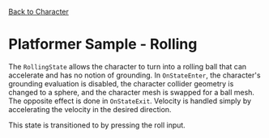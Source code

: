 

[Back to Character](../character.md)

# Platformer Sample - Rolling

The `RollingState` allows the character to turn into a rolling ball that can accelerate and has no notion of grounding. In `OnStateEnter`, the character's grounding evaluation is disabled, the character collider geometry is changed to a sphere, and the character mesh is swapped for a ball mesh. The opposite effect is done in `OnStateExit`. Velocity is handled simply by accelerating the velocity in the desired direction.

This state is transitioned to by pressing the roll input.